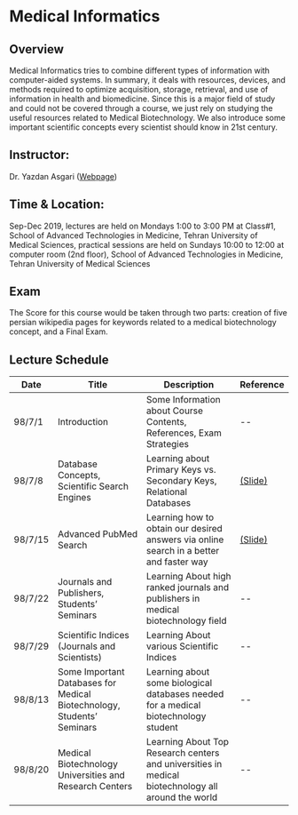 # Medical Informatics
## Overview
Medical Informatics tries to combine different types of information with computer-aided systems. In summary, it deals with resources, devices, and methods required to optimize acquisition, storage, retrieval, and use of information in health and biomedicine. Since this is a major field of study and could not be covered through a course, we just rely on studying the useful resources related to Medical Biotechnology. We also introduce some important scientific concepts every scientist should know in 21st century. 
## Instructor: 
Dr. Yazdan Asgari ([Webpage](https://yazdan59.github.io/))
## Time & Location: 
Sep-Dec 2019, lectures are held on Mondays 1:00 to 3:00 PM at Class#1, School of Advanced Technologies in Medicine, Tehran University of Medical Sciences, practical sessions are held on Sundays 10:00 to 12:00 at computer room (2nd floor), School of Advanced Technologies in Medicine, Tehran University of Medical Sciences
## Exam
The Score for this course would be taken through two parts: creation of five persian wikipedia pages for keywords related to a medical biotechnology concept, and a Final Exam.
## Lecture Schedule
| Date | Title | Description | Reference |
| --- | --- | --- | --- |
| 98/7/1 | Introduction | Some Information about Course Contents, References, Exam Strategies | -- |
| 98/7/8 | Database Concepts, Scientific Search Engines | Learning about Primary Keys vs. Secondary Keys, Relational Databases | [(Slide)](/slides/01-02-Intro.pdf) |
| 98/7/15 | Advanced PubMed Search | Learning how to obtain our desired answers via online search in a better and faster way | [(Slide)](/slides/03-Search-Pubmed.pdf) |
| 98/7/22 | Journals and Publishers, Students’ Seminars | Learning About high ranked journals and publishers in medical biotechnology field | -- |
| 98/7/29 | Scientific Indices (Journals and Scientists) | Learning About various Scientific Indices | -- |
| 98/8/13 | Some Important Databases for Medical Biotechnology, Students’ Seminars | Learning about some biological databases needed for a medical biotechnology student | -- |
| 98/8/20 | Medical Biotechnology Universities and Research Centers | Learning About Top Research centers and universities in medical biotechnology all around the world | -- |
